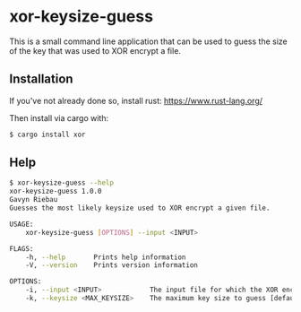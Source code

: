 
# xor-keysize-guess

This is a small command line application that can be used to guess the size of the key that was used to XOR encrypt a file.

## Installation

If you've not already done so, install rust: https://www.rust-lang.org/

Then install via cargo with:
```bash
$ cargo install xor
```


## Help

```bash
$ xor-keysize-guess --help
xor-keysize-guess 1.0.0
Gavyn Riebau
Guesses the most likely keysize used to XOR encrypt a given file.

USAGE:
	xor-keysize-guess [OPTIONS] --input <INPUT>

FLAGS:
	-h, --help       Prints help information
	-V, --version    Prints version information

OPTIONS:
	-i, --input <INPUT>            The input file for which the XOR encryption keysize will be guessed
	-k, --keysize <MAX_KEYSIZE>    The maximum key size to guess [default: 40]
```


